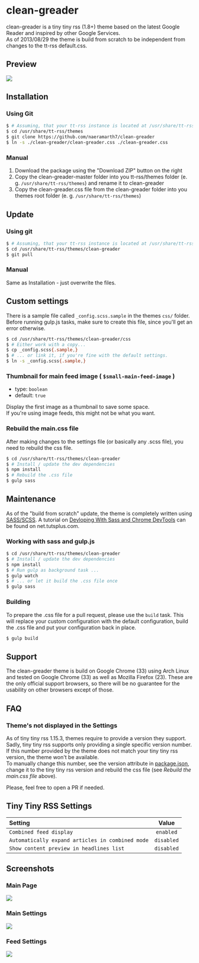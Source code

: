 # clean-greader

clean-greader is a tiny tiny rss (1.8+) theme based on the latest Google Reader and inspired by other Google Services.  
As of 2013/08/29 the theme is build from scratch to be independent from changes to the tt-rss default.css.

## Preview
![](img/preview.png)

## Installation
### Using Git
```sh
$ # Assuming, that your tt-rss instance is located at /usr/share/tt-rss
$ cd /usr/share/tt-rss/themes
$ git clone https://github.com/naeramarth7/clean-greader
$ ln -s ./clean-greader/clean-greader.css ./clean-greader.css
```

### Manual
1. Download the package using the "Download ZIP" button on the right
2. Copy the clean-greader-master folder into you tt-rss/themes folder (e. g. `/usr/share/tt-rss/themes`) and rename it to clean-greader
3. Copy the clean-greader.css file from the clean-greader folder into you themes root folder (e. g. `/usr/share/tt-rss/themes`)

## Update
### Using git
```sh
$ # Assuming, that your tt-rss instance is located at /usr/share/tt-rss:
$ cd /usr/share/tt-rss/themes/clean-greader
$ git pull
```

### Manual
Same as Installation - just overwrite the files.

## Custom settings

There is a sample file called `_config.scss.sample` in the themes `css/` folder.  
Before running gulp.js tasks, make sure to create this file, since you'll get an error otherwise.

```sh
$ cd /usr/share/tt-rss/themes/clean-greader/css
$ # Either work with a copy...
$ cp _config.scss{.sample,}
$ # ... or link it, if you're fine with the default settings.
$ ln -s _config.scss{.sample,}
```

### Thumbnail for main feed image ( `$small-main-feed-image` )

- type: `boolean`
- default: `true`

Display the first image as a thumbnail to save some space.  
If you're using image feeds, this might not be what you want.

### Rebuild the main.css file

After making changes to the settings file (or basically any .scss file), you need to rebuild the css file.

```sh
$ cd /usr/share/tt-rss/themes/clean-greader
$ # Install / update the dev dependencies
$ npm install
$ # Rebuild the .css file
$ gulp sass
```

## Maintenance
As of the "build from scratch" update, the theme is completely written using [SASS/SCSS](http://sass-lang.com/). A tutorial on [Devloping With Sass and Chrome DevTools](http://net.tutsplus.com/tutorials/html-css-techniques/developing-with-sass-and-chrome-devtools/) can be found on net.tutsplus.com.

### Working with sass and gulp.js

```sh
$ cd /usr/share/tt-rss/themes/clean-greader
$ # Install / update the dev dependencies
$ npm install
$ # Run gulp as background task ...
$ gulp watch
$ # ... or let it build the .css file once
$ gulp sass
```

### Building

To prepare the .css file for a pull request, please use the `build` task. This will replace your custom configuration with the default configuration, build the .css file and put your configuration back in place.

```sh
$ gulp build
```

## Support
The clean-greader theme is build on Google Chrome (33) using Arch Linux and tested on Google Chrome (33) as well as Mozilla Firefox (23). These are the only official support browsers, so there will be no guarantee for the usability on other browsers except of those.

## FAQ

### Theme's not displayed in the Settings

As of tiny tiny rss 1.15.3, themes require to provide a version they support. Sadly, tiny tiny rss supports only providing a single specific version number. If this number provided by the theme does not match your tiny tiny rss version, the theme won't be available.  
To manually change this number, see the version attribute in [package.json](https://github.com/naeramarth7/clean-greader/blob/fa682dcb2d0f0d3f45daf1b9d77a4bde01e10f11/package.json#L3), change it to the tiny tiny rss version and rebuild the css file (see *Rebuild the main.css file* above).

Please, feel free to open a PR if needed.


## Tiny Tiny RSS Settings
| Setting                                          | Value      |
|:------------------------------------------------ |:----------:|
| `Combined feed display`                          | `enabled`  |
| `Automatically expand articles in combined mode` | `disabled` |
| `Show content preview in headlines list`         | `disabled` |

## Screenshots
### Main Page
![](img/preview_02.png)

### Main Settings
![](img/preview_03.png)

### Feed Settings
![](img/preview_04.png)
